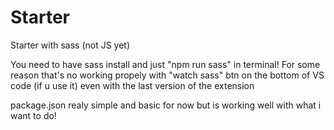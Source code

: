 # Starter
Starter with sass (not JS yet)

You need to have sass install and just "npm run sass" in terminal!
For some reason that's no working propely with "watch sass" btn on the bottom of VS code (if u use it) even with the last version of the extension

package.json realy simple and basic for now but is working well with what i want to do! 
